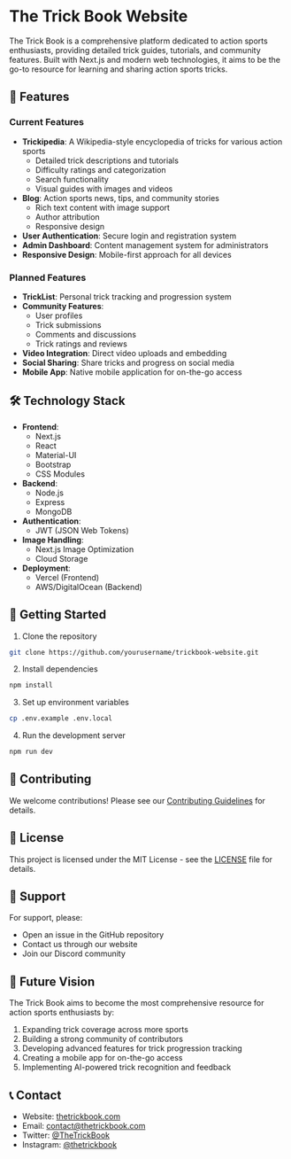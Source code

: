 # The Trick Book Website

The Trick Book is a comprehensive platform dedicated to action sports enthusiasts, providing detailed trick guides, tutorials, and community features. Built with Next.js and modern web technologies, it aims to be the go-to resource for learning and sharing action sports tricks.

## 🌟 Features

### Current Features

- **Trickipedia**: A Wikipedia-style encyclopedia of tricks for various action sports
  - Detailed trick descriptions and tutorials
  - Difficulty ratings and categorization
  - Search functionality
  - Visual guides with images and videos
- **Blog**: Action sports news, tips, and community stories
  - Rich text content with image support
  - Author attribution
  - Responsive design
- **User Authentication**: Secure login and registration system
- **Admin Dashboard**: Content management system for administrators
- **Responsive Design**: Mobile-first approach for all devices

### Planned Features

- **TrickList**: Personal trick tracking and progression system
- **Community Features**:
  - User profiles
  - Trick submissions
  - Comments and discussions
  - Trick ratings and reviews
- **Video Integration**: Direct video uploads and embedding
- **Social Sharing**: Share tricks and progress on social media
- **Mobile App**: Native mobile application for on-the-go access

## 🛠️ Technology Stack

- **Frontend**:
  - Next.js
  - React
  - Material-UI
  - Bootstrap
  - CSS Modules
- **Backend**:
  - Node.js
  - Express
  - MongoDB
- **Authentication**:
  - JWT (JSON Web Tokens)
- **Image Handling**:
  - Next.js Image Optimization
  - Cloud Storage
- **Deployment**:
  - Vercel (Frontend)
  - AWS/DigitalOcean (Backend)

## 🚀 Getting Started

1. Clone the repository

```bash
git clone https://github.com/yourusername/trickbook-website.git
```

2. Install dependencies

```bash
npm install
```

3. Set up environment variables

```bash
cp .env.example .env.local
```

4. Run the development server

```bash
npm run dev
```

## 📝 Contributing

We welcome contributions! Please see our [Contributing Guidelines](CONTRIBUTING.md) for details.

## 📄 License

This project is licensed under the MIT License - see the [LICENSE](LICENSE) file for details.

## 🤝 Support

For support, please:

- Open an issue in the GitHub repository
- Contact us through our website
- Join our Discord community

## 🔮 Future Vision

The Trick Book aims to become the most comprehensive resource for action sports enthusiasts by:

1. Expanding trick coverage across more sports
2. Building a strong community of contributors
3. Developing advanced features for trick progression tracking
4. Creating a mobile app for on-the-go access
5. Implementing AI-powered trick recognition and feedback

## 📞 Contact

- Website: [thetrickbook.com](https://thetrickbook.com)
- Email: contact@thetrickbook.com
- Twitter: [@TheTrickBook](https://twitter.com/TheTrickBook)
- Instagram: [@thetrickbook](https://instagram.com/thetrickbook)

